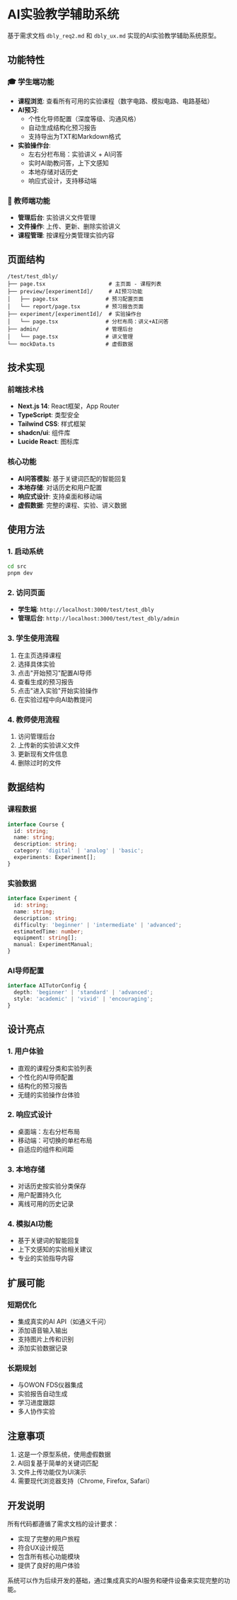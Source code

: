 # AI实验教学辅助系统

基于需求文档 `dbly_req2.md` 和 `dbly_ux.md` 实现的AI实验教学辅助系统原型。

## 功能特性

### 🎓 学生端功能
- **课程浏览**: 查看所有可用的实验课程（数字电路、模拟电路、电路基础）
- **AI预习**: 
  - 个性化导师配置（深度等级、沟通风格）
  - 自动生成结构化预习报告
  - 支持导出为TXT和Markdown格式
- **实验操作台**: 
  - 左右分栏布局：实验讲义 + AI问答
  - 实时AI助教问答，上下文感知
  - 本地存储对话历史
  - 响应式设计，支持移动端

### 🔧 教师端功能
- **管理后台**: 实验讲义文件管理
- **文件操作**: 上传、更新、删除实验讲义
- **课程管理**: 按课程分类管理实验内容

## 页面结构

```
/test/test_dbly/
├── page.tsx                    # 主页面 - 课程列表
├── preview/[experimentId]/     # AI预习功能
│   ├── page.tsx               # 预习配置页面
│   └── report/page.tsx        # 预习报告页面
├── experiment/[experimentId]/  # 实验操作台
│   └── page.tsx               # 分栏布局：讲义+AI问答
├── admin/                     # 管理后台
│   └── page.tsx               # 讲义管理
└── mockData.ts                # 虚假数据

```

## 技术实现

### 前端技术栈
- **Next.js 14**: React框架，App Router
- **TypeScript**: 类型安全
- **Tailwind CSS**: 样式框架
- **shadcn/ui**: 组件库
- **Lucide React**: 图标库

### 核心功能
- **AI问答模拟**: 基于关键词匹配的智能回复
- **本地存储**: 对话历史和用户配置
- **响应式设计**: 支持桌面和移动端
- **虚假数据**: 完整的课程、实验、讲义数据

## 使用方法

### 1. 启动系统
```bash
cd src
pnpm dev
```

### 2. 访问页面
- **学生端**: `http://localhost:3000/test/test_dbly`
- **管理后台**: `http://localhost:3000/test/test_dbly/admin`

### 3. 学生使用流程
1. 在主页选择课程
2. 选择具体实验
3. 点击"开始预习"配置AI导师
4. 查看生成的预习报告
5. 点击"进入实验"开始实验操作
6. 在实验过程中向AI助教提问

### 4. 教师使用流程
1. 访问管理后台
2. 上传新的实验讲义文件
3. 更新现有文件信息
4. 删除过时的文件

## 数据结构

### 课程数据
```typescript
interface Course {
  id: string;
  name: string;
  description: string;
  category: 'digital' | 'analog' | 'basic';
  experiments: Experiment[];
}
```

### 实验数据
```typescript
interface Experiment {
  id: string;
  name: string;
  description: string;
  difficulty: 'beginner' | 'intermediate' | 'advanced';
  estimatedTime: number;
  equipment: string[];
  manual: ExperimentManual;
}
```

### AI导师配置
```typescript
interface AITutorConfig {
  depth: 'beginner' | 'standard' | 'advanced';
  style: 'academic' | 'vivid' | 'encouraging';
}
```

## 设计亮点

### 1. 用户体验
- 直观的课程分类和实验列表
- 个性化的AI导师配置
- 结构化的预习报告
- 无缝的实验操作台体验

### 2. 响应式设计
- 桌面端：左右分栏布局
- 移动端：可切换的单栏布局
- 自适应的组件和间距

### 3. 本地存储
- 对话历史按实验分类保存
- 用户配置持久化
- 离线可用的历史记录

### 4. 模拟AI功能
- 基于关键词的智能回复
- 上下文感知的实验相关建议
- 专业的实验指导内容

## 扩展可能

### 短期优化
- 集成真实的AI API（如通义千问）
- 添加语音输入输出
- 支持图片上传和识别
- 添加实验数据记录

### 长期规划
- 与OWON FDS仪器集成
- 实验报告自动生成
- 学习进度跟踪
- 多人协作实验

## 注意事项

1. 这是一个原型系统，使用虚假数据
2. AI回复基于简单的关键词匹配
3. 文件上传功能仅为UI演示
4. 需要现代浏览器支持（Chrome, Firefox, Safari）

## 开发说明

所有代码都遵循了需求文档的设计要求：
- 实现了完整的用户旅程
- 符合UX设计规范
- 包含所有核心功能模块
- 提供了良好的用户体验

系统可以作为后续开发的基础，通过集成真实的AI服务和硬件设备来实现完整的功能。 